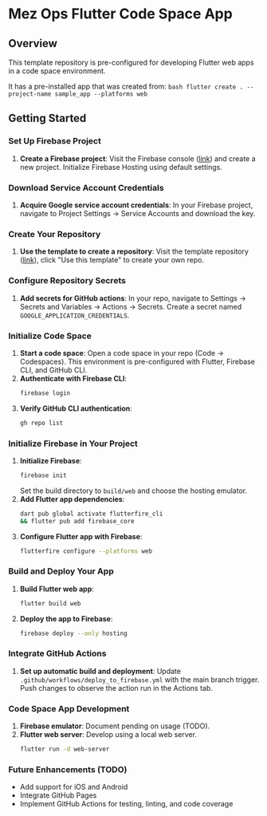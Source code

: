 # Mez Ops Flutter Code Space App

## Overview
This template repository is pre-configured for developing Flutter web apps in a code space environment.

It has a pre-installed app that was created from:
     ```bash
    flutter create . --project-name sample_app --platforms web
    ```

## Getting Started

### Set Up Firebase Project
1. **Create a Firebase project**: Visit the Firebase console ([link](https://console.firebase.google.com/)) and create a new project. Initialize Firebase Hosting using default settings.

### Download Service Account Credentials
1. **Acquire Google service account credentials**: In your Firebase project, navigate to Project Settings -> Service Accounts and download the key. 

### Create Your Repository
1. **Use the template to create a repository**: Visit the template repository ([link](https://github.com/Mez-Ops/mezops-flutter-app)), click "Use this template" to create your own repo.

### Configure Repository Secrets
1. **Add secrets for GitHub actions**: In your repo, navigate to Settings -> Secrets and Variables -> Actions -> Secrets. Create a secret named `GOOGLE_APPLICATION_CREDENTIALS`.

### Initialize Code Space
1. **Start a code space**: Open a code space in your repo (Code -> Codespaces). This environment is pre-configured with Flutter, Firebase CLI, and GitHub CLI.
2. **Authenticate with Firebase CLI**:
    ```bash
    firebase login
    ```
3. **Verify GitHub CLI authentication**:
    ```bash
    gh repo list
    ```

### Initialize Firebase in Your Project
1. **Initialize Firebase**:
    ```bash
    firebase init
    ```
   Set the build directory to `build/web` and choose the hosting emulator.
2. **Add Flutter app dependencies**:
    ```bash
    dart pub global activate flutterfire_cli
    && flutter pub add firebase_core
    ```
3. **Configure Flutter app with Firebase**:
    ```bash
    flutterfire configure --platforms web
    ```

### Build and Deploy Your App
1. **Build Flutter web app**:
    ```bash
    flutter build web
    ```
2. **Deploy the app to Firebase**:
    ```bash
    firebase deploy --only hosting
    ```

### Integrate GitHub Actions
1. **Set up automatic build and deployment**: Update `.github/workflows/deploy_to_firebase.yml` with the main branch trigger. Push changes to observe the action run in the Actions tab.

### Code Space App Development
1. **Firebase emulator**: Document pending on usage (TODO).
2. **Flutter web server**: Develop using a local web server.
    ```bash
    flutter run -d web-server
    ```

### Future Enhancements (TODO)
- Add support for iOS and Android
- Integrate GitHub Pages
- Implement GitHub Actions for testing, linting, and code coverage
